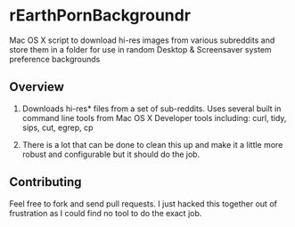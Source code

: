 rEarthPornBackgroundr
=====================

Mac OS X script to download hi-res images from various subreddits and store them in a folder for use in random Desktop &amp; Screensaver system preference backgrounds

Overview
-----------

1. Downloads hi-res* files from a set of sub-reddits. Uses several built in command line tools from Mac OS X Developer tools including: curl, tidy, sips, cut, egrep, cp

2. There is a lot that can be done to clean this up and make it a little more robust and configurable but it should do the job.


Contributing
------------
Feel free to fork and send pull requests. I just hacked this together out of frustration as I could find no tool to do the exact job.



